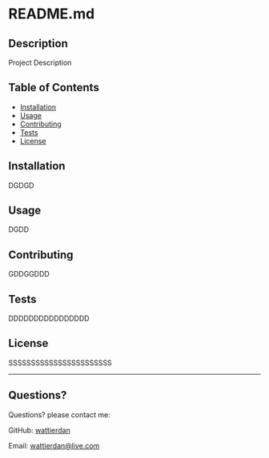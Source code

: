# README.md
  
  ## Description 
  
  Project Description
  ## Table of Contents
  * [Installation](#installation)
  * [Usage](#usage)
  * [Contributing](#contributing)
  * [Tests](#tests)
  * [License](#license)

  ## Installation
  
  DGDGD
  
  ## Usage 
  
  DGDD
  
  ## Contributing
  
  GDDGGDDD
  
  ## Tests
  
  DDDDDDDDDDDDDDDD
  
  ## License
  
  SSSSSSSSSSSSSSSSSSSSSSS
  
  ---
  
  ## Questions?
  Questions? please contact me:
 
  GitHub: [wattierdan](https://github.com/wattierdan)
  
  Email: wattierdan@live.com
  